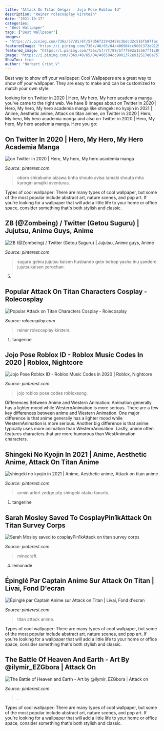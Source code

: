 ```yaml
---
title: "Attack On Titan Gelgar : Jojo Pose Roblox Id"
description: "Reiner rolecosplay kirstein"
date: "2021-10-17"
categories:
- "Best Wallpaper"
tags: ["Best Wallpaper"]
images:
- "https://i.pinimg.com/736x/57/d5/6f/57d56f22942458c3bdcd2c516fb87fac.jpg"
featuredImage: "https://i.pinimg.com/736x/40/65/04/406504cc9001372e912517e0a757b740.jpg"
featured_image: "https://i.pinimg.com/736x/5f/7f/99/5f7f992a15567ff1c09604c4974669c1.jpg"
image: "https://i.pinimg.com/736x/40/65/04/406504cc9001372e912517e0a757b740.jpg"
ShowToc: true
author: "Norbert Crist V"
---
```



Best way to show off your wallpaper:
Cool Wallpapers are a great way to show off your wallpaper. They are easy to make and can be customized to match your own style.

	

		
looking for on Twitter in 2020 | Hero, My hero, My hero academia manga you've came to the right web. We have 8 Images about on Twitter in 2020 | Hero, My hero, My hero academia manga like shingeki no kyojin in 2021 | Anime, Aesthetic anime, Attack on titan anime, on Twitter in 2020 | Hero, My hero, My hero academia manga and also on Twitter in 2020 | Hero, My hero, My hero academia manga. Here you go:
		
    
## On Twitter In 2020 | Hero, My Hero, My Hero Academia Manga

<img loading=lazy src="https://i.pinimg.com/736x/5f/7f/99/5f7f992a15567ff1c09604c4974669c1.jpg" onerror="this.onerror=null;this.src='https://tse4.mm.bing.net/th?id=OIP.uq2eB8Gdk-mBITAOFZED5QHaMY&amp;pid=15.1';" alt="on Twitter in 2020 | Hero, My hero, My hero academia manga">

_Source: pinterest.com_

>oboro shirakumo aizawa bnha shouto avisa tamaki shouta mha kurogiri amajiki aventuras. 

	

Types of cool wallpaper:
There are many types of cool wallpaper, but some of the most popular include abstract art, nature scenes, and pop art. If you're looking for a wallpaper that will add a little life to your home or office space, consider something that's both stylish and classic.

    
## ZB (@Zombeing) / Twitter (Getou Suguru) | Jujutsu, Anime Guys, Anime

<img loading=lazy src="https://i.pinimg.com/736x/40/65/04/406504cc9001372e912517e0a757b740.jpg" onerror="this.onerror=null;this.src='https://tse3.mm.bing.net/th?id=OIP.0C_mt7jQQIUx6Mlkz4APCAHaLZ&amp;pid=15.1';" alt="ZB (@Zombeing) / Twitter (Getou Suguru) | Jujutsu, Anime guys, Anime">

_Source: pinterest.com_

>suguru getou jujutsu kaisen husbando goto bebop yasha inu yandere jujutsukaisen zerochan. 

	

5.

    
## Popular Attack On Titan Characters Cosplay - Rolecosplay

<img loading=lazy src="https://www.rolecosplay.com/blog/wp-content/uploads/2015/06/tumblr_myi6yre4lD1riq58xo9_r1_400.jpg" onerror="this.onerror=null;this.src='https://tse2.mm.bing.net/th?id=OIP.lyZn5PoSi4HAvE_vkRJzbAHaLH&amp;pid=15.1';" alt="Popular Attack on Titan Characters Cosplay - Rolecosplay">

_Source: rolecosplay.com_

>reiner rolecosplay kirstein. 

	

1. tangerine 

    
## Jojo Pose Roblox ID - Roblox Music Codes In 2020 | Roblox, Nightcore

<img loading=lazy src="https://i.pinimg.com/736x/42/74/d5/4274d5315f4c74dd7fb18135773f89c3.jpg" onerror="this.onerror=null;this.src='https://tse3.mm.bing.net/th?id=OIP.Z3XSzyf7nRvT9pX1g5YCsAHaLG&amp;pid=15.1';" alt="Jojo Pose Roblox ID - Roblox Music Codes in 2020 | Roblox, Nightcore">

_Source: pinterest.com_

>jojo roblox pose codes robloxsong. 

	

Differences Between Anime and Western Animation: Animation generally has a lighter mood while WesternAnimation is more serious.
There are a few key differences between anime and Western Animation. One major difference is that anime generally has a lighter mood while WesternAnimation is more serious. Another big difference is that anime typically uses more animation than WesternAnimation. Lastly, anime often features characters that are more humorous than WestAnimation characters.

    
## Shingeki No Kyojin In 2021 | Anime, Aesthetic Anime, Attack On Titan Anime

<img loading=lazy src="https://i.pinimg.com/736x/2b/2d/59/2b2d597b99f731c1ab523b622ed19521.jpg" onerror="this.onerror=null;this.src='https://tse2.mm.bing.net/th?id=OIP.Q3-pppFcBg37tX_UZm9ciAHaNK&amp;pid=15.1';" alt="shingeki no kyojin in 2021 | Anime, Aesthetic anime, Attack on titan anime">

_Source: pinterest.com_

>armin arlert zedge pfp shingeki otaku fanarts. 

	

1. tangerine 

    
## Sarah Mosley Saved To CosplayPin1kAttack On Titan Survey Corps

<img loading=lazy src="https://i.pinimg.com/736x/57/d5/6f/57d56f22942458c3bdcd2c516fb87fac.jpg" onerror="this.onerror=null;this.src='https://tse1.mm.bing.net/th?id=OIP.rME6Jx6zOs_D7HEIWVLkDAHaKH&amp;pid=15.1';" alt="Sarah Mosley saved to cosplayPin1kAttack on titan survey corps">

_Source: pinterest.com_

>minecraft. 

	

4. lemonade 

    
## Épinglé Par Captain Anime Sur Attack On Titan | Livai, Fond D&#039;ecran

<img loading=lazy src="https://i.pinimg.com/736x/18/57/f1/1857f1efb29e074f3e9ff17de9eca049.jpg" onerror="this.onerror=null;this.src='https://tse4.mm.bing.net/th?id=OIP.KbhmmwHT4VnAWO9og2bDbQHaNK&amp;pid=15.1';" alt="Épinglé par Captain Anime sur Attack on Titan | Livai, Fond d&#039;ecran">

_Source: pinterest.com_

>titan attack anime. 

	

Types of cool wallpaper:
There are many types of cool wallpaper, but some of the most popular include abstract art, nature scenes, and pop art. If you're looking for a wallpaper that will add a little life to your home or office space, consider something that's both stylish and classic.

    
## The Battle Of Heaven And Earth - Art By @ilymir_EZGbora | Attack On

<img loading=lazy src="https://i.pinimg.com/736x/47/56/25/47562530642d599240f7f7427f735faa.jpg" onerror="this.onerror=null;this.src='https://tse4.mm.bing.net/th?id=OIP.6H7BHmwAbZAegCaCMcCEnQHaNJ&amp;pid=15.1';" alt="The Battle of Heaven and Earth - Art by @ilymir_EZGbora | Attack on">

_Source: pinterest.com_

>. 

	

Types of cool wallpaper:
There are many types of cool wallpaper, but some of the most popular include abstract art, nature scenes, and pop art. If you're looking for a wallpaper that will add a little life to your home or office space, consider something that's both stylish and classic.

